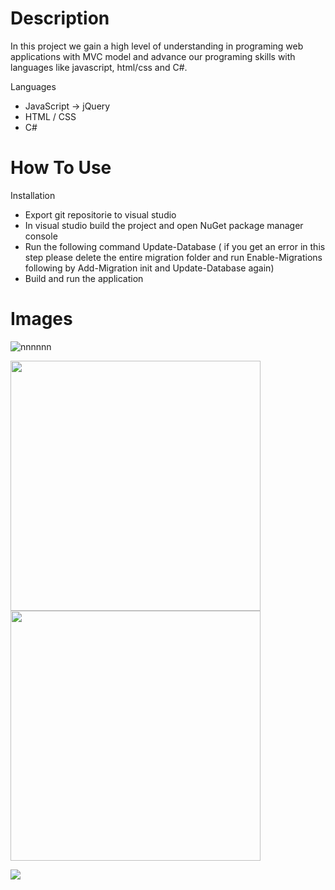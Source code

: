 # Description

In this project we gain a high level of understanding in programing web applications with MVC model
and advance our programing skills with languages like javascript, html/css and C#.

Languages
* JavaScript -> jQuery
* HTML / CSS
* C#

# How To Use

Installation
* Export git repositorie to visual studio
* In visual studio build the project and open NuGet package manager console
* Run the following command Update-Database ( if you get an error in this step please delete the entire migration folder and run Enable-Migrations following by Add-Migration init and Update-Database again)
* Build and run the application



# Images

![nnnnnn](https://user-images.githubusercontent.com/64555783/104927887-a73c6e80-59aa-11eb-8968-ffda53bd4899.jpg)

<img src="https://user-images.githubusercontent.com/64555783/104926132-6f342c00-59a8-11eb-9150-ec16b5534040.jpg" width="400"> <img src="https://user-images.githubusercontent.com/64555783/104925003-e5d02a00-59a6-11eb-878c-e85b8a2b99a7.jpg" width="400">

<img src="https://user-images.githubusercontent.com/64555783/104924500-31360880-59a6-11eb-8a93-1dec580b7154.jpg">










